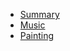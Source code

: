 - [Summary](/Art/summary)
- [Music](https://htmlpreview.github.io/?https://github.com/8ku/note_other/blob/master/docs/Art/Music/8kuNoteBook_Music.html)
- [Painting](https://htmlpreview.github.io/?https://github.com/8ku/note_other/blob/master/docs/Art/Painting/8kuNoteBook_Painting.html)

